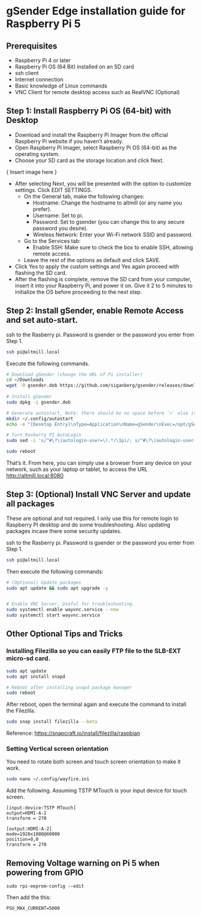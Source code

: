 # gSender Edge installation guide for Raspberry Pi 5



## Prerequisites

- Raspberry Pi 4 or later
- Raspberry Pi OS (64 Bit) installed on an SD card
- ssh client
- Internet connection
- Basic knowledge of Linux commands
- VNC Client for remote desktop access such as RealVNC (Optional)


## Step 1: Install Raspberry Pi OS (64-bit) with Desktop

- Download and install the Raspberry Pi Imager from the official Raspberry Pi website if you haven’t already.
- Open Raspberry Pi Imager, select Raspberry Pi OS (64-bit) as the operating system.
- Choose your SD card as the storage location and click Next.

{ Insert image here }

- After selecting Next, you will be presented with the option to customize settings. Click EDIT SETTINGS.
    - On the General tab, make the following changes:
        - Hostname: Change the hostname to altmill (or any name you prefer).
        - Username: Set to pi.
        - Password: Set to gsender (you can change this to any secure password you desire).
        - Wireless Network: Enter your Wi-Fi network SSID and password.
    - Go to the Services tab:
        - Enable SSH: Make sure to check the box to enable SSH, allowing remote access.
    - Leave the rest of the options as default and click SAVE.
- Click Yes to apply the custom settings and Yes again proceed with flashing the SD card.
- After the flashing is complete, remove the SD card from your computer, insert it into your Raspberry Pi, and power it on. Give it 2 to 5 minutes to initialize the OS before proceeding to the next step.


## Step 2: Install gSender, enable Remote Access and set auto-start.

ssh to the Rasberry pi. Password is gsender or the password you enter from Step 1.

```bash
ssh pi@altmill.local
```


Execute the following commands.

```bash
# Download gSender (change the URL of Pi installer)
cd ~/Downloads
wget -O gsender.deb https://github.com/siganberg/gsender/releases/download/v.1.5.0-Edge-6.3/gSender-1.5.0-Edge-6-PI-64Bit.deb 
 
# Install gSender
sudo dpkg -i gsender.deb

# Generate autostart, Note: there should be no space before `>` else it will create CRLF issue. 
mkdir ~/.config/autostart
echo -e "[Desktop Entry]\nType=Application\nName=gSender\nExec=/opt/gSender/gsender -H 0.0.0.0 -p 8080 --remote true --controller grblHal"> ~/.config/autostart/gSender.desktop

# Turn Rasberry PI AutoLogin 
sudo sed -i 's/^#\?\(autologin-user=\).*/\1pi/; s/^#\?\(autologin-user-timeout=\).*/\10/; s/^#\?\(user-session=\).*/\1PIXEL/' /etc/lightdm/lightdm.conf

sudo reboot
```

That’s it. From here, you can simply use a browser from any device on your network, such as your laptop or tablet, to access the URL http://altmill.local:8080

## Step 3: (Optional) Install VNC Server and update all packages

These are optional and not required. I only use this for remote login to Raspberry PI desktop and do some troubleshooting. Also updating packages incase there some security updates.

ssh to the Rasberry pi. Password is gsender or the password you enter from Step 1.

```bash 
ssh pi@altmill.local
```

Then execute the following commands:

```bash
# (Optional) Update packages
sudo apt update && sudo apt upgrade -y


# Enable VNC Server. Useful for troubleshooting.
sudo systemctl enable wayvnc.service --now
sudo systemctl start wayvnc.service
```

## Other Optional Tips and Tricks 

### Installing Filezilla so you can easily FTP file to the SLB-EXT micro-sd card. 

```bash
sudo apt update
sudo apt install snapd

# Reboot after installing snapd package manager
sudo reboot
```

After reboot, open the terminal again and execute the command to install the Filezilla.

```bash
sudo snap install filezilla --beta
```

Reference: https://snapcraft.io/install/filezilla/raspbian



### Setting Vertical screen orientation 

You need to rotate both screen and touch screen orientation to make it work. 


```bash
sudo nano ~/.config/wayfire.ini
```

Add the following. Assuming TSTP MTouch is your input device for touch screen. 

```
[input-device:TSTP MTouch]
output=HDMI-A-2
transform = 270

[output:HDMI-A-2]
mode=1920x1080@60000
position=0,0
transform = 270
```


## Removing Voltage warning on Pi 5 when powering from GPIO 

```
sudo rpi-eeprom-config --edit
```

Then add the this:

```
PSU_MAX_CURRENT=5000
```